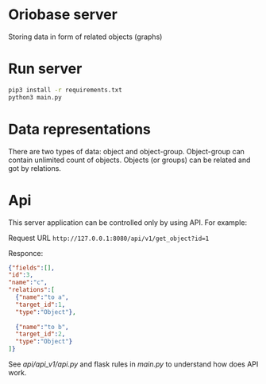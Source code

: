 # Oriobase server
Storing data in form of related objects (graphs)

# Run server
```bash
pip3 install -r requirements.txt
python3 main.py
```
# Data representations
There are two types of data: object and object-group. Object-group can contain unlimited count of objects.
Objects (or groups) can be related and got by relations.

# Api
This server application can be controlled only by using API.
For example:

Request URL ```http://127.0.0.1:8080/api/v1/get_object?id=1```

Responce:
```json
{"fields":[],
"id":3,
"name":"c",
"relations":[
  {"name":"to a",
  "target_id":1,
  "type":"Object"},
  
  {"name":"to b",
  "target_id":2,
  "type":"Object"}
]}
```
See *api/api_v1/api.py* and flask rules in *main.py* to understand how does API work.
